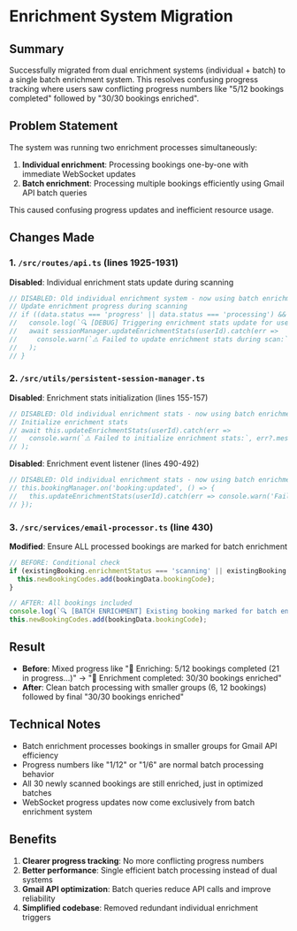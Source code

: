 # Enrichment System Migration

## Summary
Successfully migrated from dual enrichment systems (individual + batch) to a single batch enrichment system. This resolves confusing progress tracking where users saw conflicting progress numbers like "5/12 bookings completed" followed by "30/30 bookings enriched".

## Problem Statement
The system was running two enrichment processes simultaneously:
1. **Individual enrichment**: Processing bookings one-by-one with immediate WebSocket updates
2. **Batch enrichment**: Processing multiple bookings efficiently using Gmail API batch queries

This caused confusing progress updates and inefficient resource usage.

## Changes Made

### 1. `/src/routes/api.ts` (lines 1925-1931)
**Disabled**: Individual enrichment stats update during scanning
```typescript
// DISABLED: Old individual enrichment system - now using batch enrichment only
// Update enrichment progress during scanning
// if ((data.status === 'progress' || data.status === 'processing') && sessionManager) {
//   console.log(`🔍 [DEBUG] Triggering enrichment stats update for user ${userId} (${data.status})`);
//   await sessionManager.updateEnrichmentStats(userId).catch(err =>
//     console.warn(`⚠️ Failed to update enrichment stats during scan:`, err?.message)
//   );
// }
```

### 2. `/src/utils/persistent-session-manager.ts`

**Disabled**: Enrichment stats initialization (lines 155-157)
```typescript
// DISABLED: Old individual enrichment stats - now using batch enrichment only
// Initialize enrichment stats
// await this.updateEnrichmentStats(userId).catch(err =>
//   console.warn(`⚠️ Failed to initialize enrichment stats:`, err?.message)
// );
```

**Disabled**: Enrichment event listener (lines 490-492)
```typescript
// DISABLED: Old individual enrichment stats - now using batch enrichment only
// this.bookingManager.on('booking:updated', () => {
//   this.updateEnrichmentStats(userId).catch(err => console.warn('Failed to update enrichment stats:', err?.message));
// });
```

### 3. `/src/services/email-processor.ts` (line 430)
**Modified**: Ensure ALL processed bookings are marked for batch enrichment
```typescript
// BEFORE: Conditional check
if (existingBooking.enrichmentStatus === 'scanning' || existingBooking.enrichmentStatus === 'pending') {
  this.newBookingCodes.add(bookingData.bookingCode);
}

// AFTER: All bookings included
console.log(`🔍 [BATCH ENRICHMENT] Existing booking marked for batch enrichment: ${bookingData.bookingCode}`);
this.newBookingCodes.add(bookingData.bookingCode);
```

## Result
- **Before**: Mixed progress like "🧠 Enriching: 5/12 bookings completed (21 in progress...)" → "🧠 Enrichment completed: 30/30 bookings enriched"
- **After**: Clean batch processing with smaller groups (6, 12 bookings) followed by final "30/30 bookings enriched"

## Technical Notes
- Batch enrichment processes bookings in smaller groups for Gmail API efficiency
- Progress numbers like "1/12" or "1/6" are normal batch processing behavior
- All 30 newly scanned bookings are still enriched, just in optimized batches
- WebSocket progress updates now come exclusively from batch enrichment system

## Benefits
1. **Clearer progress tracking**: No more conflicting progress numbers
2. **Better performance**: Single efficient batch processing instead of dual systems
3. **Gmail API optimization**: Batch queries reduce API calls and improve reliability
4. **Simplified codebase**: Removed redundant individual enrichment triggers